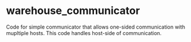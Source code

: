 # warehouse_communicator
Code for simple communicator that allows one-sided communication with mupltiple hosts. This code handles host-side of communication.

